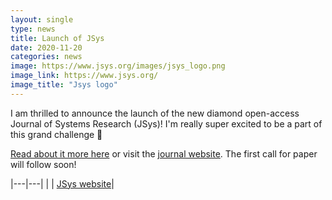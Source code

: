 ```yaml
---
layout: single
type: news
title: Launch of JSys
date: 2020-11-20
categories: news
image: https://www.jsys.org/images/jsys_logo.png
image_link: https://www.jsys.org/
image_title: "Jsys logo"
---
```


I am thrilled to announce the launch of the new diamond open-access Journal of Systems Research (JSys)! I'm really super excited to be a part of this grand challenge 🙂

[Read about it more here](https://twitter.com/vj_chidambaram/status/1323712553743245315) or visit the [journal website](https://www.jsys.org/).
The first call for paper will follow soon!

|---|---|
|<i class="fas fa-globe"></i>  | [JSys website](https://www.jsys.org/)|
